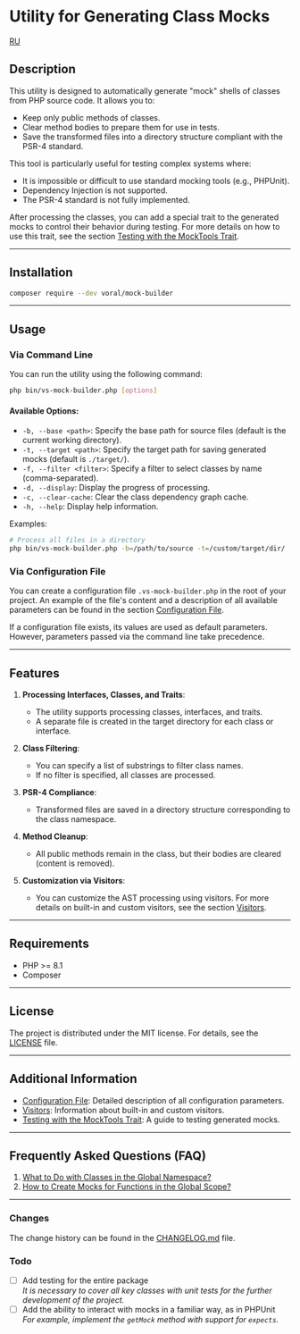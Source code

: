 # Utility for Generating Class Mocks

[RU](README.ru.md)

## Description

This utility is designed to automatically generate "mock" shells of classes from PHP source code. It allows you to:

- Keep only public methods of classes.
- Clear method bodies to prepare them for use in tests.
- Save the transformed files into a directory structure compliant with the PSR-4 standard.

This tool is particularly useful for testing complex systems where:

- It is impossible or difficult to use standard mocking tools (e.g., PHPUnit).
- Dependency Injection is not supported.
- The PSR-4 standard is not fully implemented.

After processing the classes, you can add a special trait to the generated mocks to control their behavior during
testing. For more details on how to use this trait, see the section [Testing with the MockTools Trait](doc/testing.md).

---

## Installation

```bash
composer require --dev voral/mock-builder
```

---

## Usage

### Via Command Line

You can run the utility using the following command:

```bash
php bin/vs-mock-builder.php [options]
```

#### Available Options:

- `-b, --base <path>`: Specify the base path for source files (default is the current working directory).
- `-t, --target <path>`: Specify the target path for saving generated mocks (default is `./target/`).
- `-f, --filter <filter>`: Specify a filter to select classes by name (comma-separated).
- `-d, --display`: Display the progress of processing.
- `-c, --clear-cache`: Clear the class dependency graph cache.
- `-h, --help`: Display help information.

Examples:

```bash
# Process all files in a directory
php bin/vs-mock-builder.php -b=/path/to/source -t=/custom/target/dir/ -f=Controller
```

### Via Configuration File

You can create a configuration file `.vs-mock-builder.php` in the root of your project. An example of the file's content
and a description of all available parameters can be found in the section [Configuration File](doc/config.md).

If a configuration file exists, its values are used as default parameters. However, parameters passed via the command
line take precedence.

---

## Features

1. **Processing Interfaces, Classes, and Traits**:
    - The utility supports processing classes, interfaces, and traits.
    - A separate file is created in the target directory for each class or interface.

2. **Class Filtering**:
    - You can specify a list of substrings to filter class names.
    - If no filter is specified, all classes are processed.

3. **PSR-4 Compliance**:
    - Transformed files are saved in a directory structure corresponding to the class namespace.

4. **Method Cleanup**:
    - All public methods remain in the class, but their bodies are cleared (content is removed).

5. **Customization via Visitors**:
    - You can customize the AST processing using visitors. For more details on built-in and custom visitors, see the
      section [Visitors](doc/visitor.md).

---

## Requirements

- PHP >= 8.1
- Composer

---

## License

The project is distributed under the MIT license. For details, see the [LICENSE](LICENSE) file.

---

## Additional Information

- [Configuration File](doc/config.md): Detailed description of all configuration parameters.
- [Visitors](doc/visitor.md): Information about built-in and custom visitors.
- [Testing with the MockTools Trait](doc/testing.md): A guide to testing generated mocks.

---

## Frequently Asked Questions (FAQ)

1. [What to Do with Classes in the Global Namespace?](doc/faq.md#what-to-do-with-classes-in-the-global-namespace)
2. [How to Create Mocks for Functions in the Global Scope?](doc/faq.md#how-to-create-mocks-for-functions-in-the-global-scope)

---

### Changes

The change history can be found in the [CHANGELOG.md](CHANGELOG.md) file.

### Todo

- [ ] Add testing for the entire package  
  _It is necessary to cover all key classes with unit tests for the further development of the project._
- [ ] Add the ability to interact with mocks in a familiar way, as in PHPUnit  
  _For example, implement the `getMock` method with support for `expects`._